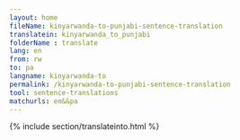 ```yaml
---
layout: home
fileName: kinyarwanda-to-punjabi-sentence-translation
translatein: kinyarwanda_to_punjabi
folderName : translate
lang: en
from: rw
to: pa
langname: kinyarwanda-to
permalink: /kinyarwanda-to-punjabi-sentence-translation
tool: sentence-translations
matchurls: en&&pa
---
```

{% include section/translateinto.html %}
